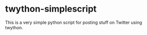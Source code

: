 # twython-simplescript
This is a very simple python script for posting stuff on Twitter using twython.

